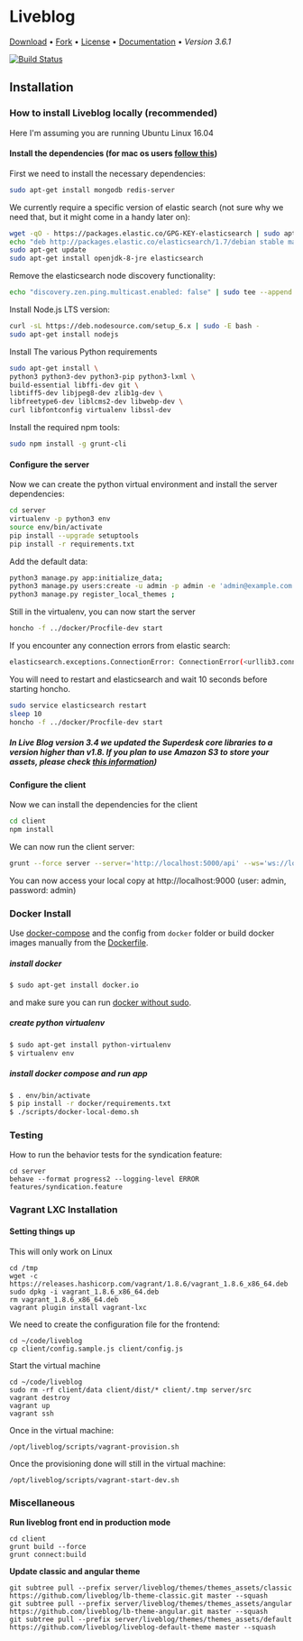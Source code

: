 # Liveblog
[Download](https://github.com/liveblog/liveblog/archive/master.zip) •
[Fork](https://github.com/liveblog/liveblog) •
[License](https://github.com/liveblog/liveblog/blob/master/LICENSE) •
[Documentation](http://sourcefabric.booktype.pro/live-blog-30-for-journalists/what-is-live-blog/) •
*Version 3.6.1*

[![Build Status](https://travis-ci.org/liveblog/liveblog.svg?branch=master)](https://travis-ci.org/liveblog/liveblog)

## Installation

### How to install Liveblog locally (recommended)

Here I'm assuming you are running Ubuntu Linux 16.04

#### Install the dependencies (for mac os users [follow this](https://github.com/liveblog/liveblog/blob/master/README-macos.md))

First we need to install the necessary dependencies:

```bash
sudo apt-get install mongodb redis-server
```

We currently require a specific version of elastic search (not sure why we need that, but it might come in a handy later on):

```bash
wget -qO - https://packages.elastic.co/GPG-KEY-elasticsearch | sudo apt-key add -
echo "deb http://packages.elastic.co/elasticsearch/1.7/debian stable main" | sudo tee --append /etc/apt/sources.list.d/elastic.list
sudo apt-get update
sudo apt-get install openjdk-8-jre elasticsearch
```

Remove the elasticsearch node discovery functionality:

```bash
echo "discovery.zen.ping.multicast.enabled: false" | sudo tee --append /etc/default/elasticsearch
```

Install Node.js LTS version:

```bash
curl -sL https://deb.nodesource.com/setup_6.x | sudo -E bash -
sudo apt-get install nodejs
```

Install The various Python requirements

```bash
sudo apt-get install \
python3 python3-dev python3-pip python3-lxml \
build-essential libffi-dev git \
libtiff5-dev libjpeg8-dev zlib1g-dev \
libfreetype6-dev liblcms2-dev libwebp-dev \
curl libfontconfig virtualenv libssl-dev
```

Install the required npm tools:

```bash
sudo npm install -g grunt-cli
```

#### Configure the server

Now we can create the python virtual environment and install the server dependencies:

```bash
cd server
virtualenv -p python3 env
source env/bin/activate
pip install --upgrade setuptools
pip install -r requirements.txt
```

Add the default data:

```bash
python3 manage.py app:initialize_data;
python3 manage.py users:create -u admin -p admin -e 'admin@example.com' --admin ;
python3 manage.py register_local_themes ;
```

Still in the virtualenv, you can now start the server

```bash
honcho -f ../docker/Procfile-dev start
```

If you encounter any connection errors from elastic search:

```bash
elasticsearch.exceptions.ConnectionError: ConnectionError(<urllib3.connection.HTTPConnection object at 0x7f9434838358>: Failed to establish a new connection: [Errno 111] Connection refused) caused by: NewConnectionError(<urllib3.connection.HTTPConnection object at 0x7f9434838358>: Failed to establish a new connection: [Errno 111] Connection refused)
```

You will need to restart and elasticsearch and wait 10 seconds before starting honcho.

```bash
sudo service elasticsearch restart
sleep 10
honcho -f ../docker/Procfile-dev start
```

##### In Live Blog version 3.4 we updated the Superdesk core libraries to a version higher than v1.8. If you plan to use Amazon S3 to store your assets, please check [this information](AMAZON-S3-PUBLISHED-URL.MD))

#### Configure the client

Now we can install the dependencies for the client

```bash
cd client
npm install
```

We can now run the client server:

```bash
grunt --force server --server='http://localhost:5000/api' --ws='ws://localhost:5100'
```

You can now access your local copy at http://localhost:9000 (user: admin, password: admin)

### Docker Install

Use [docker-compose](http://fig.sh "") and the config from `docker` folder or build docker images manually from the [Dockerfile](./Dockerfile).

##### install docker

```sh
$ sudo apt-get install docker.io
```

and make sure you can run [docker without sudo](http://askubuntu.com/questions/477551/how-can-i-use-docker-without-sudo).

##### create python virtualenv

```sh
$ sudo apt-get install python-virtualenv
$ virtualenv env
```

##### install docker compose and run app

```sh
$ . env/bin/activate
$ pip install -r docker/requirements.txt
$ ./scripts/docker-local-demo.sh
```

### Testing

How to run the behavior tests for the syndication feature:

```
cd server
behave --format progress2 --logging-level ERROR features/syndication.feature
```

### Vagrant LXC Installation

#### Setting things up

This will only work on Linux

```
cd /tmp
wget -c https://releases.hashicorp.com/vagrant/1.8.6/vagrant_1.8.6_x86_64.deb
sudo dpkg -i vagrant_1.8.6_x86_64.deb
rm vagrant_1.8.6_x86_64.deb
vagrant plugin install vagrant-lxc
```

We need to create the configuration file for the frontend:

```
cd ~/code/liveblog
cp client/config.sample.js client/config.js
```

Start the virtual machine

```
cd ~/code/liveblog
sudo rm -rf client/data client/dist/* client/.tmp server/src
vagrant destroy
vagrant up
vagrant ssh
```

Once in the virtual machine:

```
/opt/liveblog/scripts/vagrant-provision.sh
```

Once the provisioning done will still in the virtual machine:

```
/opt/liveblog/scripts/vagrant-start-dev.sh
```

### Miscellaneous

**Run liveblog front end in production mode**

```shell
cd client
grunt build --force
grunt connect:build
```

**Update classic and angular theme**

```
git subtree pull --prefix server/liveblog/themes/themes_assets/classic https://github.com/liveblog/lb-theme-classic.git master --squash
git subtree pull --prefix server/liveblog/themes/themes_assets/angular https://github.com/liveblog/lb-theme-angular.git master --squash
git subtree pull --prefix server/liveblog/themes/themes_assets/default https://github.com/liveblog/liveblog-default-theme master --squash
```
